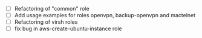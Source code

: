- [ ] Refactoring of "common" role 
- [ ] Add usage examples for roles openvpn, backup-openvpn and mactelnet
- [ ] Refactoring of virsh roles
- [ ] fix bug in aws-create-ubuntu-instance role
